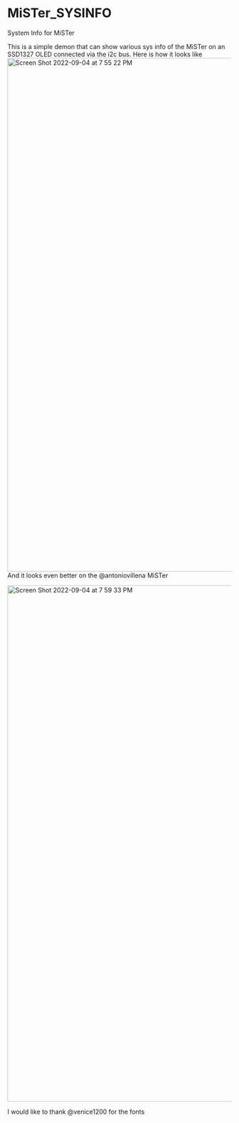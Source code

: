 # MiSTer_SYSINFO
System Info for MiSTer

This is a simple demon that can show various sys info of the MiSTer on an SSD1327 OLED connected via the i2c bus.
Here is how it looks like
<img width="1154" alt="Screen Shot 2022-09-04 at 7 55 22 PM" src="https://user-images.githubusercontent.com/1751211/188351982-2e06939b-dfff-4887-9e6d-42bd31879e9b.png">
And it looks even better on the @antoniovillena MiSTer

<img width="1160" alt="Screen Shot 2022-09-04 at 7 59 33 PM" src="https://user-images.githubusercontent.com/1751211/188352609-cf20fb4e-a48a-432c-97a6-117a8328f6eb.png">

I would like to thank 
@venice1200 for the fonts
